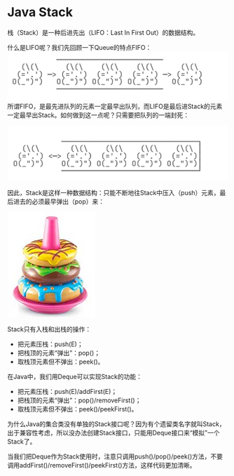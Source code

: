 # Java Stack

栈（Stack）是一种后进先出（LIFO：Last In First Out）的数据结构。

什么是LIFO呢？我们先回顾一下Queue的特点FIFO：
![队列](图片/队列.jpg)
所谓FIFO，是最先进队列的元素一定最早出队列，而LIFO是最后进Stack的元素一定最早出Stack。如何做到这一点呢？只需要把队列的一端封死：

![栈](图片/栈.jpg)


因此，Stack是这样一种数据结构：只能不断地往Stack中压入（push）元素，最后进去的必须最早弹出（pop）来：

![甜甜圈栈](图片/甜甜圈栈.jpeg)

Stack只有入栈和出栈的操作：

+ 把元素压栈：push(E)；
+ 把栈顶的元素“弹出”：pop()；
+ 取栈顶元素但不弹出：peek()。

在Java中，我们用Deque可以实现Stack的功能：

+ 把元素压栈：push(E)/addFirst(E)；
+ 把栈顶的元素“弹出”：pop()/removeFirst()；
+ 取栈顶元素但不弹出：peek()/peekFirst()。

为什么Java的集合类没有单独的Stack接口呢？因为有个遗留类名字就叫Stack，出于兼容性考虑，所以没办法创建Stack接口，只能用Deque接口来“模拟”一个Stack了。

当我们把Deque作为Stack使用时，注意只调用push()/pop()/peek()方法，不要调用addFirst()/removeFirst()/peekFirst()方法，这样代码更加清晰。